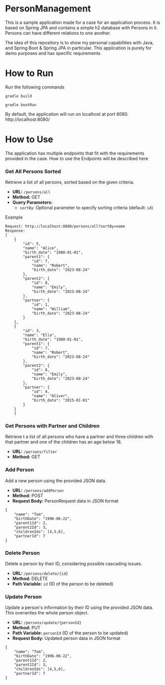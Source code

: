 # PersonManagement

This is a sample application made for a case for an application process.
It is based on Spring JPA and contains a simple h2 database with Persons in it. Persons can have different relations to one another.

The idea of this repository is to show my personal capabilities with Java, and Spring Boot & Spring JPA in particular.
This application is purely for demo purposes and has specific requirements.

# How to Run
Run the following commands
```agsl
gradle build
```

```agsl
gradle bootRun
```

By default, the application will run on localhost at port 8080.
http://localhost:8080/

# How to Use

The application has multiple endpoints that fit with the requirements provided in the case.
How to use the Endpoints will be described here

### Get All Persons Sorted

Retrieve a list of all persons, sorted based on the given criteria.

- **URL:** `/persons/all`
- **Method:** GET
- **Query Parameters:**
    - `sortBy`: Optional parameter to specify sorting criteria (default: `id`)

Example
```agsl
Request: http://localhost:8080/persons/all?sortBy=name
Response:
[
    {
        "id": 5,
        "name": "Alice",
        "birth_date": "1980-01-01",
        "parent1": {
            "id": 7,
            "name": "Robert",
            "birth_date": "2023-08-24"
        },
        "parent2": {
            "id": 8,
            "name": "Emily",
            "birth_date": "2023-08-24"
        },
        "partner": {
            "id": 1,
            "name": "William",
            "birth_date": "2023-08-24"
        }
    },
    {
        "id": 3,
        "name": "Ella",
        "birth_date": "1980-01-01",
        "parent1": {
            "id": 7,
            "name": "Robert",
            "birth_date": "2023-08-24"
        },
        "parent2": {
            "id": 8,
            "name": "Emily",
            "birth_date": "2023-08-24"
        },
        "partner": {
            "id": 4,
            "name": "Oliver",
            "birth_date": "2015-01-01"
        }
    }
    ]
```
### Get Persons with Partner and Children

Retrieve t a list of all persons who have a partner and three children with that partner and one
of the children has an age below 18.

- **URL:** `/persons/filter`
- **Method:** GET

### Add Person

Add a new person using the provided JSON data.

- **URL:** `/persons/addPerson`
- **Method:** POST
- **Request Body:** PersonRequest data in JSON format


```agsl
{
    "name": "Tom",
    "birthDate": "1996-06-22",
    "parent1Id": 2,
    "parent2Id": 3,
    "childrenIds": [4,5,6],
    "partnerId": 7
}
```

### Delete Person

Delete a person by their ID, considering possible cascading issues.

- **URL:** `/persons/delete/{id}`
- **Method:** DELETE
- **Path Variable:** `id` (ID of the person to be deleted)

### Update Person

Update a person's information by their ID using the provided JSON data.
This overwrites the whole person object.

- **URL:** `/persons/update/{personId}`
- **Method:** PUT
- **Path Variable:** `personId` (ID of the person to be updated)
- **Request Body:** Updated person data in JSON format

```agsl
{
    "name": "Tom",
    "birthDate": "1996-06-22",
    "parent1Id": 2,
    "parent2Id": 3,
    "childrenIds": [4,5,6],
    "partnerId": 7
}
```
